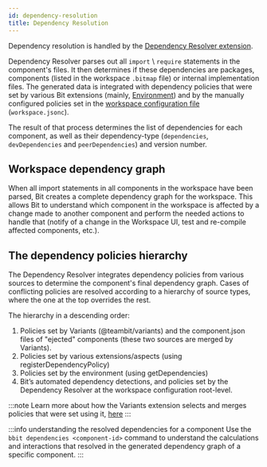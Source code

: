 ```yaml
---
id: dependency-resolution
title: Dependency Resolution
---
```


Dependency resolution is handled by the [Dependency Resolver extension](https://bit.dev/teambit/dependencies/dependency-resolver). 

Dependency Resolver parses out all `import` \ `require` statements in the component's files.
It then determines if these dependencies are packages, components (listed in the workspace `.bitmap` file) or internal implementation files.
The generated data is integrated with dependency policies that were set by various Bit extensions (mainly, 
[Environment](/environments/overview)) and by the manually configured policies set in the [workspace configuration file](/workspace/configurations) (`workspace.jsonc`).

The result of that process determines the list of dependencies for each component, as well as their dependency-type (`dependencies`, `devDependencies` and `peerDependencies`) and version number.

## Workspace dependency graph

When all import statements in all components in the workspace have been parsed, Bit creates a complete dependency graph for the workspace.
This allows Bit to understand which component in the workspace is affected by a change made to another component and perform the needed actions to handle that (notify of a change in the Workspace UI, test and re-compile affected components, etc.).

## The dependency policies hierarchy

The Dependency Resolver integrates dependency policies from various sources to determine the component's final dependency graph.
Cases of conflicting policies are resolved according to a hierarchy of source types, where the one at the top overrides the rest.

The hierarchy in a descending order:

1. Policies set by Variants (@teambit/variants) and the component.json files of "ejected" components (these two sources are merged by Variants).
2. Policies set by various extensions/aspects (using registerDependencyPolicy)
3. Policies set by the environment (using getDependencies)
4. Bit’s automated dependency detections, and policies set by the Dependency Resolver at the workspace configuration root-level.

:::note
Learn more about how the Variants extension selects and merges policies that were set using it, [here](/workspace/cascading-rules)
:::

:::info understanding the resolved dependencies for a component
Use the `bbit dependencies <component-id>` command to understand the calculations and interactions that resolved in the generated dependency graph of a specific component.
:::